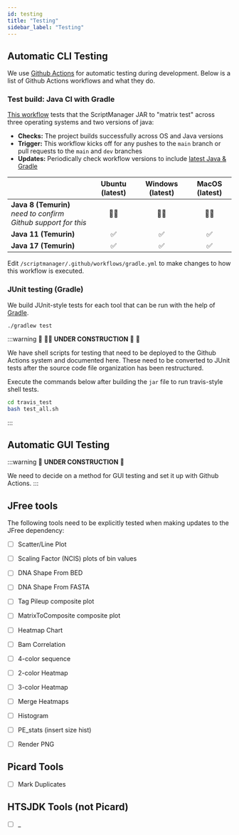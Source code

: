 ```yaml
---
id: testing
title: "Testing"
sidebar_label: "Testing"
---
```


## Automatic CLI Testing

We use [Github Actions][github-actions] for automatic testing during development. Below is a list of Github Actions workflows and what they do.

### Test build: Java CI with Gradle

[This workflow][java-ci-workflow] tests that the ScriptManager JAR to "matrix test" across three operating systems and two versions of java:
- **Checks:** The project builds successfully across OS and Java versions
- **Trigger:** This workflow kicks off for any pushes to the `main` branch or pull requests to the `main` and `dev` branches
- **Updates:** Periodically check workflow versions to include [latest Java & Gradle][java-gradle-versioning]

|  | Ubuntu (latest) | Windows (latest) | MacOS (latest) |
| - |:--:|:--:|:--:|
| **Java 8 (Temurin)**<br/>_need to confirm Github support for this_ |  👷‍♀️  |  👷‍♀️  | 👷‍♀️ |
| **Java 11 (Temurin)** |  ✅  |  ✅  | ✅ |
| **Java 17 (Temurin)** |  ✅  |  ✅  | ✅ |

Edit `/scriptmanager/.github/workflows/gradle.yml` to make changes to how this workflow is executed. 

### JUnit testing (Gradle)

We build JUnit-style tests for each tool that can be run with the help of [Gradle][gradle-docs].

```
./gradlew test
```


:::warning
🚧 👷‍♀️ **UNDER CONSTRUCTION** 👷‍ 🚧

We have shell scripts for testing that need to be deployed to the Github Actions system and documented here. These need to be converted to JUnit tests after the source code file organization has been restructured.

Execute the commands below after building the `jar` file to run travis-style shell tests.
<!---Clean-up test file, write test script, and add to repo-->
<!---Add doc for executing during setup-->
<!---Check java version-->

```bash
cd travis_test
bash test_all.sh
```
:::


## Automatic GUI Testing

:::warning
🚧 **UNDER CONSTRUCTION** 🚧

We need to decide on a method for GUI testing and set it up with Github Actions.
:::

## JFree tools

The following tools need to be explicitly tested when making updates to the JFree dependency:
- [ ] Scatter/Line Plot
- [ ] Scaling Factor (NCIS) plots of bin values
- [ ] DNA Shape From BED
- [ ] DNA Shape From FASTA
- [ ] Tag Pileup composite plot
- [ ] MatrixToComposite composite plot
- [ ] Heatmap Chart
- [ ] Bam Correlation
- [ ] 4-color sequence
- [ ] 2-color Heatmap
- [ ] 3-color Heatmap
- [ ] Merge Heatmaps
- [ ] Histogram
- [ ] PE_stats (insert size hist)
- [ ] Render PNG


## Picard Tools
- [ ] Mark Duplicates



## HTSJDK Tools (not Picard)

- [ ] _

[gradle-docs]: /docs/Guides/Contributing/developer-guidelines/#gradle

[github-actions]: https://github.com/features/actions
[java-ci-workflow]:https://github.com/CEGRcode/scriptmanager/actions/workflows/gradle.yml
[java-gradle-versioning]:/docs/Guides/Contributing/developer-guidelines#compilebuild
